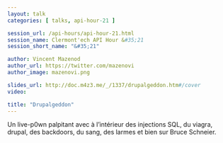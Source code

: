 ```yaml
---
layout: talk
categories: [ talks, api-hour-21 ]

session_url: /api-hours/api-hour-21.html
session_name: Clermont'ech API Hour &#35;21
session_short_name: "&#35;21"

author: Vincent Mazenod
author_url: https://twitter.com/mazenovi
author_image: mazenovi.png

slides_url: http://doc.m4z3.me/_/1337/drupalgeddon.htm#/cover
video: 

title: "Drupalgeddon"
---
```

Un live-p0wn palpitant avec à l’intérieur des injections SQL, du viagra, drupal, des backdoors, du sang, des larmes et bien sur Bruce Schneier.
